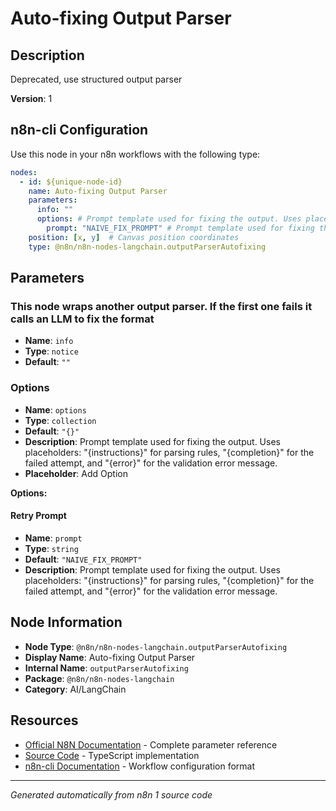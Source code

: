 # Auto-fixing Output Parser

## Description

Deprecated, use structured output parser

**Version**: 1

## n8n-cli Configuration

Use this node in your n8n workflows with the following type:

```yaml
nodes:
  - id: ${unique-node-id}
    name: Auto-fixing Output Parser
    parameters:
      info: ""
      options: # Prompt template used for fixing the output. Uses placeholders: "{instructions}" for parsing rules, "{completion}" for the failed attempt, and "{error}" for the validation error message.
        prompt: "NAIVE_FIX_PROMPT" # Prompt template used for fixing the output. Uses placeholders: "{instructions}" for parsing rules, "{completion}" for the failed attempt, and "{error}" for the validation error message.
    position: [x, y]  # Canvas position coordinates
    type: @n8n/n8n-nodes-langchain.outputParserAutofixing
```

## Parameters

### This node wraps another output parser. If the first one fails it calls an LLM to fix the format

- **Name**: `info`
- **Type**: `notice`
- **Default**: `""`

### Options

- **Name**: `options`
- **Type**: `collection`
- **Default**: `"{}"`
- **Description**: Prompt template used for fixing the output. Uses placeholders: "{instructions}" for parsing rules, "{completion}" for the failed attempt, and "{error}" for the validation error message.
- **Placeholder**: Add Option

**Options:**

#### Retry Prompt
- **Name**: `prompt`
- **Type**: `string`
- **Default**: `"NAIVE_FIX_PROMPT"`
- **Description**: Prompt template used for fixing the output. Uses placeholders: "{instructions}" for parsing rules, "{completion}" for the failed attempt, and "{error}" for the validation error message.



## Node Information

- **Node Type**: `@n8n/n8n-nodes-langchain.outputParserAutofixing`
- **Display Name**: Auto-fixing Output Parser
- **Internal Name**: `outputParserAutofixing`
- **Package**: `@n8n/n8n-nodes-langchain`
- **Category**: AI/LangChain

## Resources

- [Official N8N Documentation](https://docs.n8n.io/integrations/builtin/cluster-nodes/root-nodes/n8n-nodes-langchain.outputparserautofixing/) - Complete parameter reference
- [Source Code](https://github.com/n8n-io/n8n/blob/master/packages/@n8n/nodes-langchain/nodes/output_parser/OutputParserAutofixing/OutputParserAutofixing.node.ts) - TypeScript implementation
- [n8n-cli Documentation](https://github.com/edenreich/n8n-cli) - Workflow configuration format

---
*Generated automatically from n8n 1 source code*
